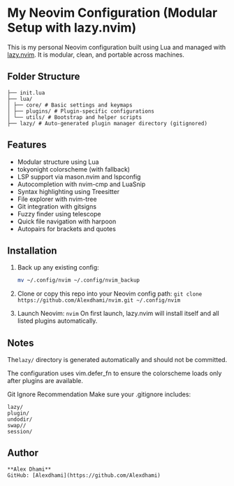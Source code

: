 
# My Neovim Configuration (Modular Setup with lazy.nvim)

This is my personal Neovim configuration built using Lua and managed with [lazy.nvim](https://github.com/folke/lazy.nvim). It is modular, clean, and portable across machines.

## Folder Structure
```~/.config/nvim/
├── init.lua
├── lua/
│ ├── core/ # Basic settings and keymaps
│ ├── plugins/ # Plugin-specific configurations
│ └── utils/ # Bootstrap and helper scripts
├── lazy/ # Auto-generated plugin manager directory (gitignored)
```
## Features

- Modular structure using Lua
- tokyonight colorscheme (with fallback)
- LSP support via mason.nvim and lspconfig
- Autocompletion with nvim-cmp and LuaSnip
- Syntax highlighting using Treesitter
- File explorer with nvim-tree
- Git integration with gitsigns
- Fuzzy finder using telescope
- Quick file navigation with harpoon
- Autopairs for brackets and quotes

## Installation

1. Back up any existing config:
   ```sh
   mv ~/.config/nvim ~/.config/nvim_backup
2. Clone or copy this repo into your Neovim config path:
```git clone https://github.com/Alexdhami/nvim.git ~/.config/nvim```

3. Launch Neovim:
```nvim```
On first launch, lazy.nvim will install itself and all listed plugins automatically.
## Notes
The```lazy/``` directory is generated automatically and should not be committed.

The configuration uses vim.defer_fn to ensure the colorscheme loads only after plugins are available.

Git Ignore Recommendation
Make sure your .gitignore includes:

```# Neovim plugin manager cache
lazy/
plugin/
undodir/
swap//
session/
```

## Author
```
**Alex Dhami**  
GitHub: [Alexdhami](https://github.com/Alexdhami)  
```
